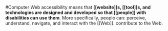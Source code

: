 #Computer 
Web accessibility means that **[[website]]s, [[tool]]s, and technologies are designed and developed so that [[people]] with disabilities can use them**. More specifically, people can: perceive, understand, navigate, and interact with the [[Web]]. contribute to the Web.